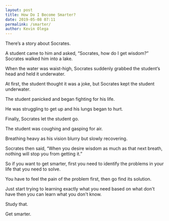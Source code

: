 ```yaml
--- 
layout: post 
title: How Do I Become Smarter?
date: 2019-05-08 07:11
permalink: /smarter/ 
author: Kevin Olega 
--- 
```

There’s a story about Socrates. 

A student came to him and asked, “Socrates, how do I get wisdom?” Socrates walked him into a lake. 

When the water was waist-high, Socrates suddenly grabbed the student’s head and held it underwater. 

At first, the student thought it was a joke, but Socrates kept the student underwater. 

The student panicked and began fighting for his life.

He was struggling to get up and his lungs began to hurt.

Finally, Socrates let the student go.

The student was coughing and gasping for air. 

Breathing heavy as his vision blurry but slowly recovering. 

Socrates then said, “When you desire wisdom as much as that next breath, nothing will stop you from getting it.”

So if you want to get smarter, first you need to identify the problems in your life that you need to solve.

You have to feel the pain of the problem first, then go find its solution. 

Just start trying to learning exactly what you need based on what don't have then you can learn what you don't know.

Study that.

Get smarter.
